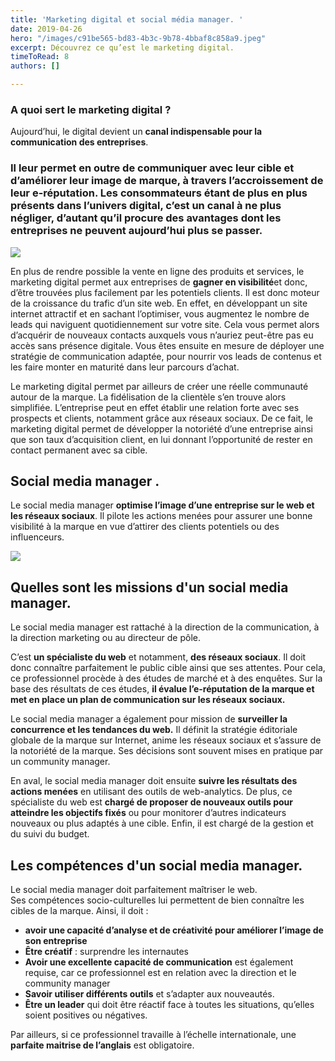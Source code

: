 ```yaml
---
title: 'Marketing digital et social média manager. '
date: 2019-04-26
hero: "/images/c91be565-bd83-4b3c-9b78-4bbaf8c858a9.jpeg"
excerpt: Découvrez ce qu’est le marketing digital.
timeToRead: 8
authors: []

---
```

### A quoi sert le marketing digital ?  
Aujourd’hui, le digital devient un **canal indispensable pour la communication des entreprises**.

###  Il leur permet en outre de communiquer avec leur cible et d’améliorer leur image de marque, à travers l’accroissement de leur e-réputation. Les consommateurs étant de plus en plus présents dans l’univers digital, c’est un canal à ne plus négliger, d’autant qu’il procure des avantages dont les entreprises ne peuvent aujourd’hui plus se passer.

![](/images/c91be565-bd83-4b3c-9b78-4bbaf8c858a9.jpeg)

En plus de rendre possible la vente en ligne des produits et services, le marketing digital permet aux entreprises de **gagner en visibilité**et donc, d’être trouvées plus facilement par les potentiels clients. Il est donc moteur de la croissance du trafic d’un site web. En effet, en développant un site internet attractif et en sachant l’optimiser, vous augmentez le nombre de leads qui naviguent quotidiennement sur votre site. Cela vous permet alors d’acquérir de nouveaux contacts auxquels vous n’auriez peut-être pas eu accès sans présence digitale. Vous êtes ensuite en mesure de déployer une stratégie de communication adaptée, pour nourrir vos leads de contenus et les faire monter en maturité dans leur parcours d’achat.

Le marketing digital permet par ailleurs de créer une réelle communauté autour de la marque. La fidélisation de la clientèle s’en trouve alors simplifiée. L’entreprise peut en effet établir une relation forte avec ses prospects et clients, notamment grâce aux réseaux sociaux. De ce fait, le marketing digital permet de développer la notoriété d’une entreprise ainsi que son taux d’acquisition client, en lui donnant l’opportunité de rester en contact permanent avec sa cible.

## Social media manager .

Le social media manager **optimise l’image d’une entreprise sur le web et les réseaux sociaux**. Il pilote les actions menées pour assurer une bonne visibilité à la marque en vue d’attirer des clients potentiels ou des influenceurs.

![](/images/28f24a79-69b3-492d-a0a6-35b582af945f.png)

## Quelles sont les **missions** d'un **social media manager.**

Le social media manager est rattaché à la direction de la communication, à la direction marketing ou au directeur de pôle.

C’est **un spécialiste du web** et notamment, **des réseaux sociaux**. Il doit donc connaître parfaitement le public cible ainsi que ses attentes. Pour cela, ce professionnel procède à des études de marché et à des enquêtes. Sur la base des résultats de ces études, **il évalue l’e-réputation de la marque et met en place un plan de communication sur les réseaux sociaux.**

Le social media manager a également pour mission de **surveiller la concurrence et les tendances du web.** Il définit la stratégie éditoriale globale de la marque sur Internet, anime les réseaux sociaux et s’assure de la notoriété de la marque. Ses décisions sont souvent mises en pratique par un community manager.

En aval, le social media manager doit ensuite **suivre les résultats des actions menées** en utilisant des outils de web-analytics. De plus, ce spécialiste du web est **chargé de proposer de nouveaux outils pour atteindre les objectifs fixés** ou pour monitorer d’autres indicateurs nouveaux ou plus adaptés à une cible. Enfin, il est chargé de la gestion et du suivi du budget.

## Les compétences d'un **social media manager.**

Le social media manager doit parfaitement maîtriser le web.  
Ses compétences socio-culturelles lui permettent de bien connaître les cibles de la marque. Ainsi, il doit :

* **avoir une capacité d’analyse et de créativité pour améliorer l’image de son entreprise**
* **Être créatif** : surprendre les internautes
* **Avoir une excellente capacité de communication** est également requise, car ce professionnel est en relation avec la direction et le community manager
* **Savoir utiliser différents outils** et s’adapter aux nouveautés.
* **Être un leader** qui doit être réactif face à toutes les situations, qu’elles soient positives ou négatives.

Par ailleurs, si ce professionnel travaille à l’échelle internationale, une **parfaite maitrise de l’anglais** est obligatoire.

## 